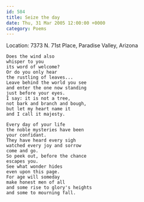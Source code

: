 ```yaml
---
id: 584
title: Seize the day
date: Thu, 31 Mar 2005 12:00:00 +0000
category: Poems
---
```


Location: 7373 N. 71st Place, Paradise Valley, Arizona

    Does the wind also  
    whisper to you  
    its word of welcome?  
    Or do you only hear  
    the rustling of leaves...  
    Leave behind the world you see  
    and enter the one now standing  
    just before your eyes.  
    I say: it is not a tree,  
    not bark and branch and bough,  
    but let my heart name it  
    and I call it majesty.

    Every day of your life  
    the noble mysteries have been  
    your confidant.  
    They have heard every sigh  
    watched every joy and sorrow  
    come and go.  
    So peek out, before the chance  
    escapes you.  
    See what wonder hides  
    even upon this page.  
    For age will someday  
    make honest men of all  
    and some rise to glory's heights  
    and some to mourning fall.



